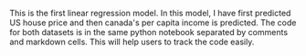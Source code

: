This is the first linear regression model.
In this model, I have first predicted US house price and then canada's per capita income is predicted.
The code for both datasets is in the same python notebook separated by comments and markdown cells. This will help users to track the code easily.
